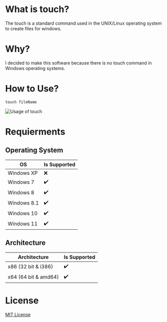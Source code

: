 # What is touch?
The touch is a standard command used in the UNIX/Linux operating system to create files for windows.

# Why?
I decided to make this software because there is no touch command in Windows operating systems.

# How to Use?
```
touch fileName
```

![Usage of touch](https://github.com/AlperAkca79/cat/assets/91411319/8335edec-c433-4e45-b777-4905e6006c7e)

# Requierments
## Operating System
| OS          | Is Supported       |
|-------------|--------------------|
| Windows XP  | :x:                |
| Windows 7   | :heavy_check_mark: | 
| Windows 8   | :heavy_check_mark: |
| Windows 8.1 | :heavy_check_mark: |
| Windows 10  | :heavy_check_mark: |
| Windows 11  | :heavy_check_mark: |

## Architecture
| Architecture         | Is Supported       |
|----------------------|--------------------|
| x86 (32 bit & i386)  | :heavy_check_mark: |
| x64 (64 bit & amd64) | :heavy_check_mark: |

# License
[MIT License](LICENSE)
